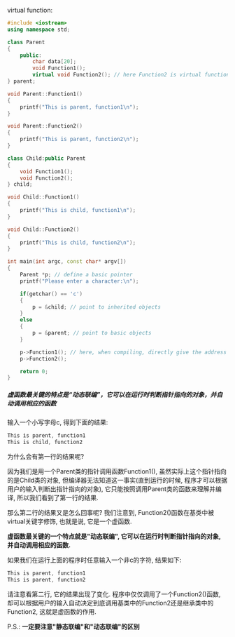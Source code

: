 virtual function:
```c++
#include <iostream>
using namespace std;

class Parent
{
    public:
        char data[20];
        void Function1();
        virtual void Function2(); // here Function2 is virtual function
} parent;

void Parent::Function1()
{
    printf("This is parent, function1\n");
}

void Parent::Function2()
{
    printf("This is parent, function2\n");
}

class Child:public Parent
{
    void Function1();
    void Function2();
} child;

void Child::Function1()
{
    printf("This is child, function1\n");
}

void Child::Function2()
{
    printf("This is child, function2\n");
}

int main(int argc, const char* argv[])
{
    Parent *p; // define a basic pointer
    printf("Please enter a character:\n");

    if(getchar() == 'c')
    {
        p = &child; // point to inherited objects
    }
    else
    {
        p = &parent; // point to basic objects
    }

    p->Function1(); // here, when compiling, directly give the address of Parent::Function1
    p->Function2();

    return 0;
}
```

##### 虚函数最关键的特点是“动态联编”，它可以在运行时判断指针指向的对象，并自动调用相应的函数

输入一个小写字母c, 得到下面的结果:

```c
This is parent, function1
This is child, function2
```

为什么会有第一行的结果呢?

因为我们是用一个Parent类的指针调用函数Function1(), 虽然实际上这个指针指向的是Child类的对象, 但编译器无法知道这一事实(直到运行的时候, 程序才可以根据用户的输入判断出指针指向的对象), 它只能按照调用Parent类的函数来理解并编译, 所以我们看到了第一行的结果.

那么第二行的结果又是怎么回事呢? 我们注意到, Function2()函数在基类中被virtual关键字修饰, 也就是说, 它是一个虚函数.

**虚函数最关键的一个特点就是"动态联编", 它可以在运行时判断指针指向的对象, 并自动调用相应的函数.**

如果我们在运行上面的程序时任意输入一个非c的字符, 结果如下:

```c
This is parent, function1
This is parent, function2
```

请注意看第二行, 它的结果出现了变化. 程序中仅仅调用了一个Function2()函数, 却可以根据用户的输入自动决定到底调用基类中的Function2还是继承类中的Function2, 这就是虚函数的作用.

P.S.: **一定要注意"静态联编"和"动态联编"的区别**






